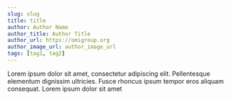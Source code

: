```yaml
---
slug: slug
title: title
author: Author Name
author_title: Author Title
author_url: https://omigroup.org
author_image_url: author_image_url
tags: [tag1, tag2]
---
```


Lorem ipsum dolor sit amet, consectetur adipiscing elit. Pellentesque elementum dignissim ultricies. Fusce rhoncus ipsum tempor eros aliquam consequat. Lorem ipsum dolor sit amet
